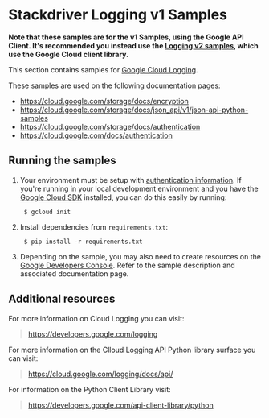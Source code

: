 # Stackdriver Logging v1 Samples

**Note that these samples are for the v1 Samples, using the Google API Client. 
 It's recommended you instead use the [Logging v2 samples](https://github.com/GoogleCloudPlatform/python-docs-samples/tree/master/logging/api), which use the Google 
 Cloud client library.**

This section contains samples for [Google Cloud Logging](https://cloud.google.com/logging).

<!-- auto-doc-link -->
These samples are used on the following documentation pages:

>
* https://cloud.google.com/storage/docs/encryption
* https://cloud.google.com/storage/docs/json_api/v1/json-api-python-samples
* https://cloud.google.com/storage/docs/authentication
* https://cloud.google.com/docs/authentication

<!-- end-auto-doc-link -->

## Running the samples

1. Your environment must be setup with [authentication
information](https://developers.google.com/identity/protocols/application-default-credentials#howtheywork). If you're running in your local development environment and you have the [Google Cloud SDK](https://cloud.google.com/sdk/) installed, you can do this easily by running:

        $ gcloud init

2. Install dependencies from `requirements.txt`:

        $ pip install -r requirements.txt

3. Depending on the sample, you may also need to create resources on the [Google Developers Console](https://console.developers.google.com). Refer to the sample description and associated documentation page.

## Additional resources

For more information on Cloud Logging you can visit:

> https://developers.google.com/logging

For more information on the Clloud Logging API Python library surface you
can visit:

> https://cloud.google.com/logging/docs/api/

For information on the Python Client Library visit:

> https://developers.google.com/api-client-library/python
